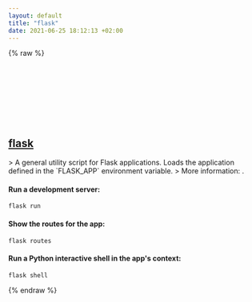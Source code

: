 ```yaml
---
layout: default
title: "flask"
date: 2021-06-25 18:12:13 +02:00
---
```

{% raw %}
<h2 id="flask">
  <a href="/en/common/flask.html">flask</a> <a href="#flask"><svg class="icon">
    <use href="/assets/images/unicode_sprite.svg#link" />
  </svg></a>
</h2>
> A general utility script for Flask applications. Loads the application defined in the `FLASK_APP` environment variable.
> More information: <https://flask.palletsprojects.com/en/1.1.x/cli/>.

#### Run a development server:
```shell
flask run
```
#### Show the routes for the app:
```shell
flask routes
```
#### Run a Python interactive shell in the app's context:
```shell
flask shell
```
{% endraw %}